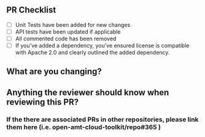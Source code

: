 ## PR Checklist

<!-- Please check if your PR fulfills the following requirements: -->

- [ ] Unit Tests have been added for new changes
- [ ] API tests have been updated if applicable
- [ ] All commented code has been removed
- [ ] If you've added a dependency, you've ensured license is compatible with Apache 2.0 and clearly outlined the added dependency.

## What are you changing?

<!-- Please provide a short description of the updates that are in the PR -->

## Anything the reviewer should know when reviewing this PR?

### If the there are associated PRs in other repositories, please link them here (i.e. open-amt-cloud-toolkit/repo#365 )
